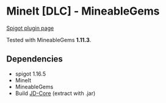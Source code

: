 # MineIt \[DLC\] - MineableGems
[Spigot plugin page](TODO)

Tested with MineableGems **1.11.3**.

## Dependencies
- spigot 1.16.5
- MineIt
- MineableGems
- Build [JD-Core](https://github.com/java-decompiler/jd-core) (extract with .jar)